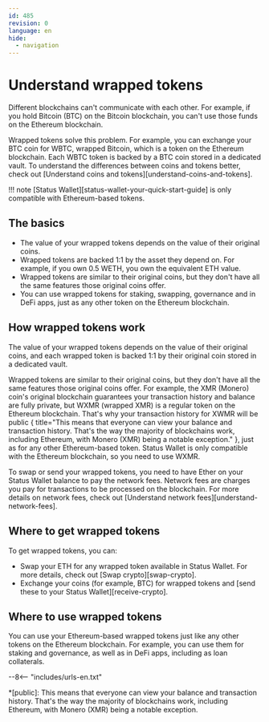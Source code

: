 ```yaml
---
id: 485
revision: 0
language: en
hide:
  - navigation
---
```


# Understand wrapped tokens

Different blockchains can't communicate with each other. For example, if you hold Bitcoin (BTC) on the Bitcoin blockchain, you can't use those funds on the Ethereum blockchain.

Wrapped tokens solve this problem. For example, you can exchange your BTC coin for WBTC, wrapped Bitcoin, which is a token on the Ethereum blockchain. Each WBTC token is backed by a BTC coin stored in a dedicated vault. To understand the differences between coins and tokens better, check out [Understand coins and tokens][understand-coins-and-tokens].

!!! note
    [Status Wallet][status-wallet-your-quick-start-guide] is only compatible with Ethereum-based tokens.

## The basics
- The value of your wrapped tokens depends on the value of their original coins.
- Wrapped tokens are backed 1:1 by the asset they depend on. For example, if you own 0.5 WETH, you own the equivalent ETH value.
- Wrapped tokens are similar to their original coins, but they don't have all the same features those original coins offer.
- You can use wrapped tokens for staking, swapping, governance and in DeFi apps, just as any other token on the Ethereum blockchain.

## How wrapped tokens work

The value of your wrapped tokens depends on the value of their original coins, and each wrapped token is backed 1:1 by their original coin stored in a dedicated vault.

Wrapped tokens are similar to their original coins, but they don't have all the same features those original coins offer. For example, the XMR (Monero) coin's original blockchain guarantees your transaction history and balance are fully private, but WXMR (wrapped XMR) is a regular token on the Ethereum blockchain. That's why your transaction history for XWMR will be public { title="This means that everyone can view your balance and transaction history. That's the way the majority of blockchains work, including Ethereum, with Monero (XMR) being a notable exception." }, just as for any other Ethereum-based token. Status Wallet is only compatible with the Ethereum blockchain, so you need to use WXMR.

To swap or send your wrapped tokens, you need to have Ether on your Status Wallet balance to pay the network fees. Network fees are charges you pay for transactions to be processed on the blockchain. For more details on network fees, check out [Understand network fees][understand-network-fees].

## Where to get wrapped tokens

To get wrapped tokens, you can:

- Swap your ETH for any wrapped token available in Status Wallet. For more details, check out [Swap crypto][swap-crypto].
- Exchange your coins (for example, BTC) for wrapped tokens and [send these to your Status Wallet][receive-crypto].


## Where to use wrapped tokens

You can use your Ethereum-based wrapped tokens just like any other tokens on the Ethereum blockchain. For example, you can use them for staking and governance, as well as in DeFi apps, including as loan collaterals.

--8<-- "includes/urls-en.txt"

*[public]: This means that everyone can view your balance and transaction history. That's the way the majority of blockchains work, including Ethereum, with Monero (XMR) being a notable exception.